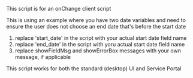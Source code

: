 This script is for an onChange client script

This is using an example where you have two date variables and need to ensure the user does not choose an end date that's before the start date

1. replace 'start_date' in the script with your actual start date field name
2. replace 'end_date' in the script with yoru actual start date field name
3. replace showFieldMsg and showErrorBox messages with your own message, if applicable

This script works for both the standard (desktop) UI and Service Portal
